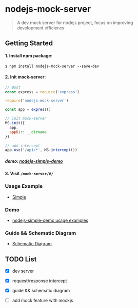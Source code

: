 # nodejs-mock-server

> A dev mock server for nodejs project, focus on improving development efficiency

## Getting Started

#### 1. Install npm package:
```
$ npm install nodejs-mock-server --save-dev
```
#### 2. Init mock-server:
```javascript
// Boot 
const express = require('express')

require('nodejs-mock-server')

const app = express()

// init mock-server
MS.init({
  app,
  appDir: __dirname
})

// add intercept
app.use('/api/*', MS.intercept())
```

##### demo: [nodejs-simple-demo](https://github.com/Peter-WF/nodejs-simple-demo/blob/master/app/routes/index.js#L22)

#### 3. Visit `/mock-server/#/` 

### Usage Example

* [Simple](/doc/usage-examples.md)

### Demo

* [nodejs-simple-demo usage examples](https://github.com/Peter-WF/nodejs-simple-demo)

### Guide && Schematic Diagram

* [Schematic Diagram](/doc/schematic-diagram.md)

## TODO List

* [x] dev server

* [x] request/response intercept 

* [x] guide && schematic diagram

* [ ] add mock feature with mockjs 